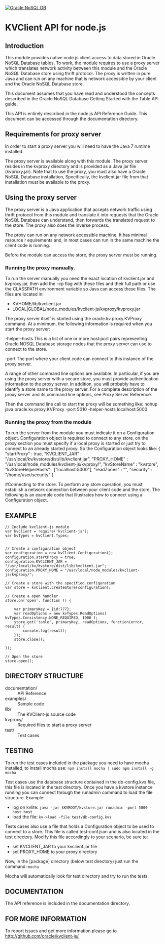 [![Oracle NoSQL DB](http://www.oracle.com/ocom/groups/public/@otn/documents/webcontent/1876686.jpg)](http://www.oracle.com/technetwork/database/database-technologies/nosqldb/overview/index.html)

# KVClient API for node.js

## Introduction
This module provides native node.js client access to data stored in Oracle NoSQL Database tables. 
To work, the module requires to use a proxy server which translates network activity between this module and the Oracle NoSQL Database store using thrift protocol. The proxy is written in pure Java and can run on any machine that is network accessible by your client and the Oracle NoSQL Database store.

This document assumes that you have read and understood the concepts described in the Oracle NoSQL Database Getting Started with the Table API guide.

This API is entirely described in the node.js API Reference Guide. This document can be accessed through the documentation directory.

## Requirements for proxy server
In order to start a proxy server you will need to have the Java 7 runtime installed.

The proxy server is available along with this module. The proxy server resides in the kvproxy directory and is provided as a Java jar file (kvproxy.jar). Note that to use the proxy, you must also have a Oracle NoSQL Database installation, Specifically, the kvclient.jar file from that installation must be available to the proxy.

## Using the proxy server
The proxy server is a Java application that accepts network traffic using thrift protocol from this module and translate it into requests that the Oracle NoSQL Database can understand, then forwards the translated request to the store. The proxy also does the inverse process. 

The proxy can run on any network accessible machine. It has minimal resource r  equirements and, in most cases can run in the same machine the client code is running.

Before the module can access the store, the proxy server must be running.

### Running the proxy manually.
To run the server manually you need the exact location of kvclient.jar and kvproxy.jar, then add the -cp flag with these files and their full path or use the CLASSPATH environment variable so Java can access these files.
The files are located in:
- KVHOME/lib/kvclient.jar
- LOCAL|GLOBAL/node_modules/kvclient-js/kvproxy/kvproxy.jar

The proxy server itself is started using the oracle.kv.proxy.KVProxy command. At a minimum, the following information is required when you start the proxy server:

-helper-hosts
This is a list of one or more host:port pairs representing Oracle NOSQL Database storage nodes that the proxy server can use to connect to the store.

-port
The port where your client code can connect to this instance of the proxy server.

A range of other command line options are available. In particular, if you are using the proxy server with a secure store, you must provide authentication information to the proxy server. In addition, you will probably have to identify a store name to the proxy server. For a complete description of the proxy server and its command line options, see Proxy Server Reference.

Then the command line call to start the proxy will be something like:
nohup java oracle.kv.proxy.KVProxy -port 5010 -helper-hosts localhost:5000

### Running the proxy from the module
To run the server from the module you must indicate it on a Configuration object. Configuration object is required to connect to any store, on the proxy section you must specify if a local proxy is started or just try to connect to an already started proxy. So the Configuration object looks like:
{
    "startProxy"         : true,
    "KVCLIENT_JAR"       : "/usr/local/kv/kvstore/dist/lib/kvclient.jar",
    "PROXY_HOME"         : "/usr/local/node_modules/kvclient-js/kvproxy/",
    "kvStoreName"        : "kvstore",
    "kvStoreHelperHosts" : ["localhost:5000"],
    "readZones"          : "",
    "security"           : "/home/user/security"
}

#Connecting to the store.
To perform any store operation, you must establish a network connection between your client code and the store. The following is an example code that illustrates how to connect using a Configuration object.

## EXAMPLE
```
// Include kvclient-js module
var kvClient = require('kvclient-js');
var kvTypes = kvClient.Types;


// Create a configuration object
var configuration = new kvClient.Configuration();
configuration.startProxy = true;
configuration.KVCLIENT_JAR = "/usr/local/kv/kvstore/dist/lib/kvclient.jar";
configuration.PROXY_HOME = "/usr/local/node_modules/kvclient-js/kvproxy/";

// Create a store with the specified configuration
var store = kvClient.createStore(configuration);

// Create a open handler
store.on('open', function () {

    var primaryKey = {id:777};
    var readOptions = new kvTypes.ReadOptions( kvTypes.Consistency.NONE_REQUIRED, 1000 );
    store.get('table', primaryKey, readOptions, function(error, result) {
        console.log(result);
    });
    store.close();

});

// Open the store
store.open();
```

## DIRECTORY STRUCTURE
<dl compact>
 <dt> documentation/   <dd>      API Reference
 <dt> examples/        <dd>      Sample code
 <dt> lib/             <dd>      The KVClient-js source code
 <dt> kvproxy/         <dd>      Required files to start a proxy server
 <dt> test/            <dd>      Test cases
</dl>

## TESTING
To run the test cases included in the package you  need to have mocha installed, to install mocha use:
```npm install mocha | sudo npm install -g mocha ``` 

Test cases use the database structure contained in the db-config.kvs file, this file is located in the test directory.
Once you have a kvstore instance running you can connect through the runadmin command to load the file structure.
Example:
  - log on kvlite: ```java -jar $KVROOT/kvstore.jar runadmin -port 5000 -host host```
  - load the file: ```kv->load -file test/db-config.kvs```

Tests cases also use a file that holds a Configuration object to be used to connect to a store. This file is called test-conf.json and is also located in the test directory.
Modify this file accordingly to your scenario, be sure to:
  - set KVCLIENT_JAR to your kvclient.jar file
  - set PROXY_HOME to your proxy directory

Now, in the [package] directory (below test directory) just run the command: ```mocha```

Mocha will automatically look for test directory and try to run the tests.

## DOCUMENTATION
The API reference is included in the documentation directory.

## FOR MORE INFORMATION
To report issues and get more information please go to http://github.com/oracle/kvclient-js/

